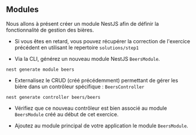 ## Modules

Nous allons à présent créer un module NestJS afin de définir la fonctionnalité de gestion des bières.

* Si vous êtes en retard, vous pouvez récupérer la correction de l'exercice précédent en utilisant le repertoire `solutions/step1`
- Via la CLI, générez un nouveau module NestJS `BeersModule`.

```shell
nest generate module beers
```

- Externalisez le CRUD (créé précédemment) permettant de gérer les bière dans un contrôleur spécifique : `BeersController`

```shell
nest generate controller beers/beers
```

- Vérifiez que ce nouveau contrôleur  est bien associé au module `BeersModule` créé au début de cet exercice.

- Ajoutez au module principal de votre application le module `BeersModule`.


